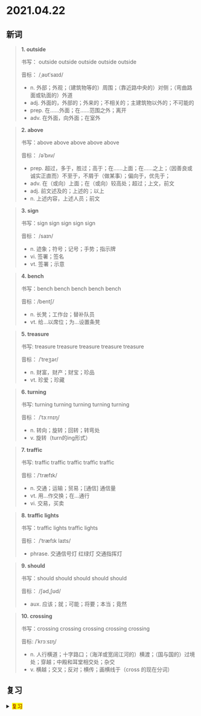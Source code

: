 # 2021.04.22

## 新词


> **1. outside**
>
> 书写： outside outside outside outside outside
>
> 音标： /ˌaʊtˈsaɪd/
>
> - n. 外部；外观；（建筑物等的）周围；（靠近路中央的）对侧；（弯曲路面或轨面的）外道
> - adj. 外面的，外部的；外来的；不相关的；主建筑物以外的；不可能的
> - prep. 在……外面；在……范围之外；离开
> - adv. 在外面，向外面；在室外


> **2. above**
>
> 书写：above above above above above
>
> 音标：  /əˈbʌv/
>
> - prep. 超过，多于，胜过；高于；在……上面；在……之上；（因善良或诚实正直而）不至于，不屑于（做某事）；偏向于，优先于；
> - adv. 在（或向）上面；在（或向）较高处；超过；上文，前文
> - adj. 前文述及的；上述的；以上
> - n. 上述内容，上述人员；前文




> **3. sign**
>
> 书写：sign sign sign sign sign
>
> 音标： /saɪn/
>
> - n. 迹象；符号；记号；手势；指示牌
> - vi. 签署；签名
> - vt. 签署；示意


> **4. bench**
>
> 书写：bench bench bench bench bench
>
> 音标：/bentʃ/
>
> - n. 长凳；工作台；替补队员
> - vt. 给…以席位；为…设置条凳




> **5. treasure**
>
> 书写: treasure treasure treasure treasure treasure
>
> 音标： /ˈtreʒər/
>
> - n. 财富，财产；财宝；珍品
> - vt. 珍爱；珍藏




> **6. turning**
>
> 书写: turning turning turning turning turning
>
> 音标： /ˈtɜːrnɪŋ/
>
> - n. 转向；旋转；回转；转弯处
> - v. 旋转（turn的ing形式）



> **7. traffic**
>
> 书写: traffic traffic traffic traffic traffic
>
> 音标：/ˈtræfɪk/
>
> - n. 交通；运输；贸易；[通信] 通信量
> - vt. 用…作交换；在…通行
> - vi. 交易，买卖



> **8. traffic lights**
>
> 书写：traffic lights traffic lights
>
> 音标： /ˈtræfɪk laɪts/
>
> - phrase. 交通信号灯 红绿灯 交通指挥灯



> **9. should**
>
> 书写：should should should should should
>
> 音标： /ʃəd,ʃʊd/
> 
> - aux. 应该；就；可能；将要；本当；竟然




> **10. crossing**
> 
> 书写：crossing crossing crossing crossing crossing
>
> 音标: /ˈkrɔːsɪŋ/
>
> - n. 人行横道；十字路口；（海洋或宽阔江河的）横渡；（国与国的）过境处；穿越；中殿和耳堂相交处；杂交
> - v. 横越；交叉；反对；横传；画横线于（cross 的现在分词）


## 复习

<details> 
  <summary><mark><font color=darkred>复习</font></mark></summary>
  <br/>lovely lovely 幸运的；可爱的；极好的；
  <br/>neighbourhood neighbourhood 邻近地区；邻国；
  <br/>trip trip 旅行；旅程；绊倒；
  <br/>visitor visitor 参观者；来客；来访者；
  <br/>machine machine 机器；
  <br/>hers hers 她的；
  <br/>quite quite 相当；非常；
  <br/>postcard postcard 明信片；
  <br/>look forward to 期望；盼望；期待；
  <br/>ring ring 戒指；指环；环状物；圆圈；
  <br/>key ring 钥匙圈；钥匙环；
  <br/>helpful 有帮助的；乐于助人的；
  <br/>bridge bridge 桥牌；桥；
  <br/>gift gift 礼物；赠送；赠品；
  <br/>laugh laugh 笑；
  <br/>soft soft 软的；柔软的；轻柔的；
  <br/>waiter waiter 服务员；
  <br/>straight straight 笔直 的；直的；一直的；
  <br/>jacket jacket 夹克衫；短上衣；
  <br/>cage cage 鸟笼；笼子；监狱；
  <br/>neck neck 脖子；
  <br/>hat hat 帽子；
  <br/>across across 横过；穿过；
  <br/>palace palace 宫殿；王宫；皇宫；
  <br/>share with 和...分享；合伙；合住；
  <br/>leaf leaf 叶子；翻页；
  <br/>cross corss 十字形；交叉；
  <br/>material material 材质；物质；素材；
  <br/>giraffe giraffe 长颈鹿；
  <br/>north-east 东北方；
</details>  
